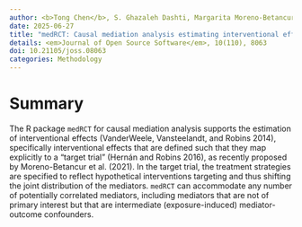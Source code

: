 ```yaml
---
author: <b>Tong Chen</b>, S. Ghazaleh Dashti, Margarita Moreno-Betancur
date: 2025-06-27
title: "medRCT: Causal mediation analysis estimating interventional effects mapped to a target trial in R"
details: <em>Journal of Open Source Software</em>, 10(110), 8063
doi: 10.21105/joss.08063
categories: Methodology
---
```


# Summary

The R package `medRCT` for causal mediation analysis supports the
estimation of interventional effects (VanderWeele, Vansteelandt, and
Robins 2014), specifically interventional effects that are defined such
that they map explicitly to a “target trial” (Hernán and Robins 2016),
as recently proposed by Moreno-Betancur et al. (2021). In the target
trial, the treatment strategies are specified to reflect hypothetical
interventions targeting and thus shifting the joint distribution of the
mediators. `medRCT` can accommodate any number of potentially correlated
mediators, including mediators that are not of primary interest but that
are intermediate (exposure-induced) mediator-outcome confounders.
